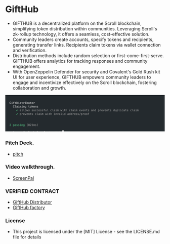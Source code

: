 # GiftHub

- GIFTHUB is a decentralized platform on the Scroll blockchain, simplifying token distribution within communities. Leveraging Scroll's zk-rollup technology, it offers a seamless, cost-effective solution.
- Community leaders create accounts, specify tokens and recipients, generating transfer links. Recipients claim tokens via wallet connection and verification.
- Distribution methods include random selection or first-come-first-serve. GIFTHUB offers analytics for tracking responses and community engagement.
- With OpenZeppelin Defender for security and Covalent's Gold Rush kit UI for user experience, GIFTHUB empowers community leaders to engage and incentivize effectively on the Scroll blockchain, fostering collaboration and growth.


![Hub contract Test](./Contract/image/Gifthub.png)

### Pitch Deck.
- [pitch]()

### Video walkthrough.
- [ScreenPal]()

### VERIFIED CONTRACT
- [GiftHub Distributor](https://sepolia.scrollscan.dev/address/0xf8b9EEf08768Ec9713730dFc8067F4D027D3f2bE)
- [GiftHub factory](https://sepolia.scrollscan.dev/address/0x92426b92c6573d13F9E6Bbf67605dc671734630B)

### License
- This project is licensed under the [MIT] License - see the LICENSE.md file for details

